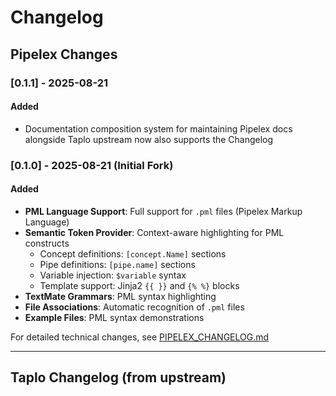# Changelog

## Pipelex Changes

### [0.1.1] - 2025-08-21

#### Added
- Documentation composition system for maintaining Pipelex docs alongside Taplo upstream now also supports the Changelog

### [0.1.0] - 2025-08-21 (Initial Fork)

#### Added
- **PML Language Support**: Full support for `.pml` files (Pipelex Markup Language)
- **Semantic Token Provider**: Context-aware highlighting for PML constructs
  - Concept definitions: `[concept.Name]` sections
  - Pipe definitions: `[pipe.name]` sections
  - Variable injection: `$variable` syntax
  - Template support: Jinja2 `{{ }}` and `{% %}` blocks
- **TextMate Grammars**: PML syntax highlighting
- **File Associations**: Automatic recognition of `.pml` files
- **Example Files**: PML syntax demonstrations

For detailed technical changes, see [PIPELEX_CHANGELOG.md](../../PIPELEX_CHANGELOG.md)

---

## Taplo Changelog (from upstream)
